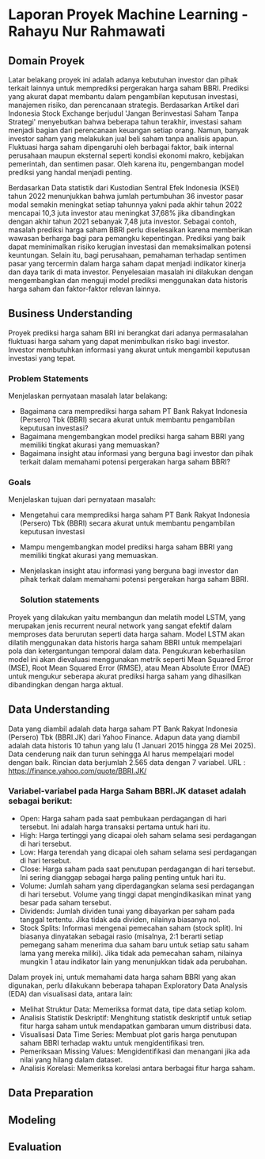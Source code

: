 # Laporan Proyek Machine Learning - Rahayu Nur Rahmawati

## Domain Proyek

Latar belakang proyek ini adalah adanya kebutuhan investor dan pihak terkait lainnya untuk memprediksi pergerakan harga saham BBRI. Prediksi yang akurat dapat membantu dalam pengambilan keputusan investasi, manajemen risiko, dan perencanaan strategis.
Berdasarkan Artikel dari Indonesia Stock Exchange berjudul 'Jangan Berinvestasi Saham Tanpa Strategi' menyebutkan bahwa beberapa tahun terakhir, investasi saham menjadi bagian dari perencanaan keuangan setiap orang. Namun, banyak investor saham yang melakukan jual beli saham tanpa analisis apapun. Fluktuasi harga saham dipengaruhi oleh berbagai faktor, baik internal perusahaan maupun eksternal seperti kondisi ekonomi makro, kebijakan pemerintah, dan sentimen pasar. Oleh karena itu, pengembangan model prediksi yang handal menjadi penting. 

Berdasarkan Data  statistik  dari  Kustodian  Sentral  Efek  Indonesia  (KSEI)  tahun  2022  menunjukkan  bahwa  jumlah pertumbuhan  36 investor pasar modal semakin meningkat setiap tahunnya yakni pada akhir tahun 2022 mencapai 10,3 juta investor atau meningkat 37,68% jika dibandingkan dengan akhir tahun 2021 sebanyak 7,48 juta investor. Sebagai contoh, masalah prediksi harga saham BBRI perlu diselesaikan karena memberikan wawasan berharga bagi para pemangku kepentingan. Prediksi yang baik dapat meminimalkan risiko kerugian investasi dan memaksimalkan potensi keuntungan. Selain itu, bagi perusahaan, pemahaman terhadap sentimen pasar yang tercermin dalam harga saham dapat menjadi indikator kinerja dan daya tarik di mata investor. Penyelesaian masalah ini dilakukan dengan mengembangkan dan menguji model prediksi menggunakan data historis harga saham dan faktor-faktor relevan lainnya.

## Business Understanding

Proyek prediksi harga saham BRI ini berangkat dari adanya permasalahan fluktuasi harga saham yang dapat menimbulkan risiko bagi investor. Investor membutuhkan informasi yang akurat untuk mengambil keputusan investasi yang tepat. 

### Problem Statements

Menjelaskan pernyataan masalah latar belakang:
- Bagaimana cara memprediksi harga saham PT Bank Rakyat Indonesia (Persero) Tbk (BBRI) secara akurat untuk membantu pengambilan keputusan investasi?
- Bagaimana mengembangkan model prediksi harga saham BBRI yang memiliki tingkat akurasi yang memuaskan?
- Bagaimana insight atau informasi yang berguna bagi investor dan pihak terkait dalam memahami potensi pergerakan harga saham BBRI?

### Goals

Menjelaskan tujuan dari pernyataan masalah:
- Mengetahui cara memprediksi harga saham PT Bank Rakyat Indonesia (Persero) Tbk (BBRI) secara akurat untuk membantu pengambilan keputusan investasi
- Mampu mengembangkan model prediksi harga saham BBRI yang memiliki tingkat akurasi yang memuaskan.
- Menjelaskan insight atau informasi yang berguna bagi investor dan pihak terkait dalam memahami potensi pergerakan harga saham BBRI.

    ### Solution statements
Proyek yang dilakukan yaitu membangun dan melatih model LSTM, yang merupakan jenis recurrent neural network yang sangat efektif dalam memproses data berurutan seperti data harga saham. Model LSTM akan dilatih menggunakan data historis harga saham BBRI untuk mempelajari pola dan ketergantungan temporal dalam data. Pengukuran keberhasilan model ini akan dievaluasi menggunakan metrik seperti Mean Squared Error (MSE), Root Mean Squared Error (RMSE), atau Mean Absolute Error (MAE) untuk mengukur seberapa akurat prediksi harga saham yang dihasilkan dibandingkan dengan harga aktual.

## Data Understanding
Data yang diambil adalah data harga saham PT Bank Rakyat Indonesia (Persero) Tbk (BBRI.JK) dari Yahoo Finance. Adapun data yang diambil adalah data historis 10 tahun yang lalu (1 Januari 2015 hingga 28 Mei 2025). Data cenderung naik dan turun sehingga AI harus mempelajari model dengan baik. Rincian data berjumlah 2.565 data dengan 7 variabel.
URL : https://finance.yahoo.com/quote/BBRI.JK/

### Variabel-variabel pada Harga Saham BBRI.JK dataset adalah sebagai berikut:
- Open: Harga saham pada saat pembukaan perdagangan di hari tersebut. Ini adalah harga transaksi pertama untuk hari itu.
- High: Harga tertinggi yang dicapai oleh saham selama sesi perdagangan di hari tersebut.
- Low: Harga terendah yang dicapai oleh saham selama sesi perdagangan di hari tersebut.
- Close: Harga saham pada saat penutupan perdagangan di hari tersebut. Ini sering dianggap sebagai harga paling penting untuk hari itu.
- Volume: Jumlah saham yang diperdagangkan selama sesi perdagangan di hari tersebut. Volume yang tinggi dapat mengindikasikan minat yang besar pada saham tersebut.
- Dividends: Jumlah dividen tunai yang dibayarkan per saham pada tanggal tertentu. Jika tidak ada dividen, nilainya biasanya nol.
- Stock Splits: Informasi mengenai pemecahan saham (stock split). Ini biasanya dinyatakan sebagai rasio (misalnya, 2:1 berarti setiap pemegang saham menerima dua saham baru untuk setiap satu saham lama yang mereka miliki). Jika tidak ada pemecahan saham, nilainya mungkin 1 atau indikator lain yang menunjukkan tidak ada perubahan.

Dalam proyek ini, untuk memahami data harga saham BBRI yang akan digunakan, perlu dilakukann beberapa tahapan Exploratory Data Analysis (EDA) dan visualisasi data, antara lain:
- Melihat Struktur Data: Memeriksa format data, tipe data setiap kolom.
- Analisis Statistik Deskriptif: Menghitung statistik deskriptif untuk setiap fitur harga saham untuk mendapatkan gambaran umum distribusi data.
- Visualisasi Data Time Series: Membuat plot garis harga penutupan saham BBRI terhadap waktu untuk mengidentifikasi tren.
- Pemeriksaan Missing Values: Mengidentifikasi dan menangani jika ada nilai yang hilang dalam dataset.
- Analisis Korelasi: Memeriksa korelasi antara berbagai fitur harga saham.

## Data Preparation



## Modeling



## Evaluation




